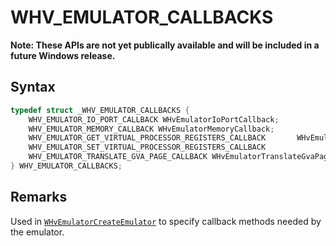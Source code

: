 # WHV_EMULATOR_CALLBACKS
**Note: These APIs are not yet publically available and will be included in a future Windows release.**

## Syntax

```c
typedef struct _WHV_EMULATOR_CALLBACKS {
    WHV_EMULATOR_IO_PORT_CALLBACK WHvEmulatorIoPortCallback;
    WHV_EMULATOR_MEMORY_CALLBACK WHvEmulatorMemoryCallback;
    WHV_EMULATOR_GET_VIRTUAL_PROCESSOR_REGISTERS_CALLBACK       WHvEmulatorGetVirtualProcessorRegisters;
    WHV_EMULATOR_SET_VIRTUAL_PROCESSOR_REGISTERS_CALLBACK               WHvEmulatorSetVirtualProcessorRegisters;
    WHV_EMULATOR_TRANSLATE_GVA_PAGE_CALLBACK WHvEmulatorTranslateGvaPage;
} WHV_EMULATOR_CALLBACKS;
```
## Remarks
Used in [`WHvEmulatorCreateEmulator`](hypervisor-platform-funcs/WHvEmulatorCreateEmulator.md) to specify callback methods needed by the emulator.
